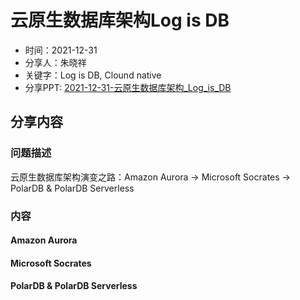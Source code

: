 # 云原生数据库架构Log is DB
- 时间：2021-12-31
- 分享人：朱晓祥
- 关键字：Log is DB, Clound native
- 分享PPT: [2021-12-31-云原生数据库架构_Log_is_DB](./slides/2021-12-31-云原生数据库架构_Log_is_DB.pdf)

## 分享内容
### 问题描述

云原生数据库架构演变之路：Amazon Aurora -> Microsoft Socrates -> PolarDB & PolarDB Serverless

### 内容

#### Amazon Aurora

#### Microsoft Socrates

#### PolarDB & PolarDB Serverless
